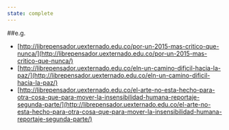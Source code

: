 ```yaml
---
state: complete
---
```

##e.g.
- [http://librepensador.uexternado.edu.co/por-un-2015-mas-critico-que-nunca/](http://librepensador.uexternado.edu.co/por-un-2015-mas-critico-que-nunca/)
- [http://librepensador.uexternado.edu.co/eln-un-camino-dificil-hacia-la-paz/](http://librepensador.uexternado.edu.co/eln-un-camino-dificil-hacia-la-paz/)
- [http://librepensador.uexternado.edu.co/el-arte-no-esta-hecho-para-otra-cosa-que-para-mover-la-insensibilidad-humana-reportaje-segunda-parte/](http://librepensador.uexternado.edu.co/el-arte-no-esta-hecho-para-otra-cosa-que-para-mover-la-insensibilidad-humana-reportaje-segunda-parte/)